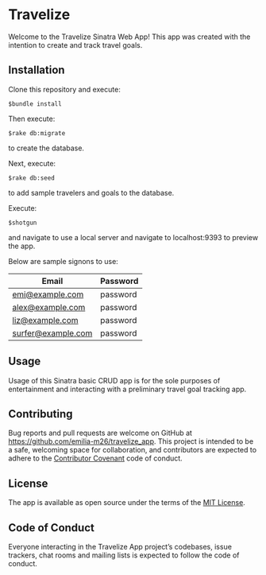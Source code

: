 # Travelize

Welcome to the Travelize Sinatra Web App!  This app was created with the intention
to create and track travel goals.

## Installation

Clone this repository and execute:

    $bundle install

Then execute:

    $rake db:migrate

to create the database.

Next, execute:

    $rake db:seed

to add sample travelers and goals to the database.

Execute:

    $shotgun

and navigate to use a local server and navigate to localhost:9393 to preview the app.

Below are sample signons to use:

|        Email        |  Password |
| ------------------  | --------- |
| emi@example.com     | password  |
| alex@example.com    | password  |
| liz@example.com     | password  |
| surfer@example.com  | password  |


## Usage

Usage of this Sinatra basic CRUD app is for the sole purposes of entertainment and interacting with
a preliminary travel goal tracking app.

## Contributing

Bug reports and pull requests are welcome on GitHub at https://github.com/emilia-m26/travelize_app. This project is intended to be a safe, welcoming space for collaboration, and contributors are expected to adhere to the [Contributor Covenant](http://contributor-covenant.org) code of conduct.

## License

The app is available as open source under the terms of the [MIT License](https://opensource.org/licenses/MIT).

## Code of Conduct

Everyone interacting in the Travelize App project’s codebases, issue trackers, chat rooms and mailing lists is expected to follow the code of conduct.

